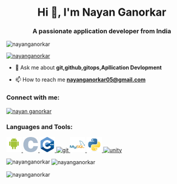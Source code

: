 <h1 align="center">Hi 👋, I'm Nayan Ganorkar</h1>
<h3 align="center">A passionate application developer from India</h3>

<p align="left"> <img src="https://komarev.com/ghpvc/?username=nayanganorkar&label=Profile%20views&color=0e75b6&style=flat" alt="nayanganorkar" /> </p>

<p align="left"> <a href="https://github.com/ryo-ma/github-profile-trophy"><img src="https://github-profile-trophy.vercel.app/?username=nayanganorkar" alt="nayanganorkar" /></a> </p>

- 💬 Ask me about **git,github,gitops,Apllication Devlopment**

- 📫 How to reach me **nayanganorkar05@gmail.com**

<h3 align="left">Connect with me:</h3>
<p align="left">
<a href="https://linkedin.com/in/nayan ganorkar" target="blank"><img align="center" src="https://raw.githubusercontent.com/rahuldkjain/github-profile-readme-generator/master/src/images/icons/Social/linked-in-alt.svg" alt="nayan ganorkar" height="30" width="40" /></a>
</p>

<h3 align="left">Languages and Tools:</h3>
<p align="left"> <a href="https://developer.android.com" target="_blank" rel="noreferrer"> <img src="https://raw.githubusercontent.com/devicons/devicon/master/icons/android/android-original-wordmark.svg" alt="android" width="40" height="40"/> </a> <a href="https://www.cprogramming.com/" target="_blank" rel="noreferrer"> <img src="https://raw.githubusercontent.com/devicons/devicon/master/icons/c/c-original.svg" alt="c" width="40" height="40"/> </a> <a href="https://www.w3schools.com/cpp/" target="_blank" rel="noreferrer"> <img src="https://raw.githubusercontent.com/devicons/devicon/master/icons/cplusplus/cplusplus-original.svg" alt="cplusplus" width="40" height="40"/> </a> <a href="https://git-scm.com/" target="_blank" rel="noreferrer"> <img src="https://www.vectorlogo.zone/logos/git-scm/git-scm-icon.svg" alt="git" width="40" height="40"/> </a> <a href="https://www.mysql.com/" target="_blank" rel="noreferrer"> <img src="https://raw.githubusercontent.com/devicons/devicon/master/icons/mysql/mysql-original-wordmark.svg" alt="mysql" width="40" height="40"/> </a> <a href="https://www.python.org" target="_blank" rel="noreferrer"> <img src="https://raw.githubusercontent.com/devicons/devicon/master/icons/python/python-original.svg" alt="python" width="40" height="40"/> </a> <a href="https://unity.com/" target="_blank" rel="noreferrer"> <img src="https://www.vectorlogo.zone/logos/unity3d/unity3d-icon.svg" alt="unity" width="40" height="40"/> </a> </p>

<p><img align="left" src="https://github-readme-stats.vercel.app/api/top-langs?username=nayanganorkar&show_icons=true&locale=en&layout=compact" alt="nayanganorkar" /></p>

<p>&nbsp;<img align="center" src="https://github-readme-stats.vercel.app/api?username=nayanganorkar&show_icons=true&locale=en" alt="nayanganorkar" /></p>

<p><img align="center" src="https://github-readme-streak-stats.herokuapp.com/?user=nayanganorkar&" alt="nayanganorkar" /></p>
